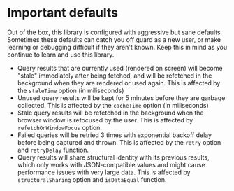 # Important defaults

Out of the box, this library is configured with aggressive but sane defaults.
Sometimes these defaults can catch you off guard as a new user, or make learning
or debugging difficult if they aren't known. Keep this in mind as you continue
to learn and use this library.

- Query results that are currently used (rendered on screen) will become
  "stale" immediately after being fetched, and will be refetched in the background
  when they are rendered or used again. This is affected by the `staleTime`
  option (in miliseconds)
- Unused query results will be kept for 5 minutes before they are garbage
  collected. This is affected by the `cacheTime` option (in miliseconds)
- Stale query results will be refetched in the background when the browser
  window is refocused by the user. This is affected by `refetchOnWindowFocus`
  option.
- Failed queries will be retried 3 times with exponential backoff delay before
  being captured and thrown. This is affected by the `retry` option and
  `retryDelay` function.
- Query results will share structural identity with its previous results, which
  only works with JSON-compatible values and might cause performance issues with
  very large data. This is affected by `structuralSharing` option and
  `isDataEqual` function.
